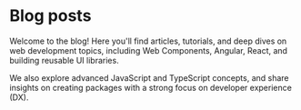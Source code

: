 # Blog posts

Welcome to the blog! Here you'll find articles, tutorials, and deep dives on web development topics, including Web Components, Angular, React, and building reusable UI libraries.

We also explore advanced JavaScript and TypeScript concepts, and share insights on creating packages with a strong focus on developer experience (DX).
